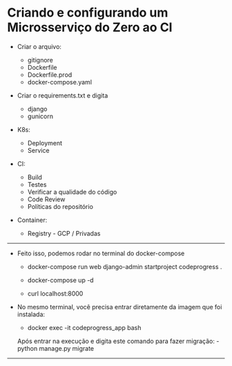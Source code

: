 # Criando e configurando um Microsserviço do Zero ao CI

- Criar o arquivo:
    - gitignore
    - Dockerfile
    - Dockerfile.prod
    - docker-compose.yaml

- Criar o requirements.txt e digita
    - django
    - gunicorn

- K8s:
    - Deployment
    - Service

- CI:
    - Build
    - Testes
    - Verificar a qualidade do código
    - Code Review
    - Políticas do repositório

- Container:
    - Registry - GCP / Privadas


-----------------------------------------------------
- Feito isso, podemos rodar no terminal do docker-compose

    - docker-compose run web django-admin startproject codeprogress .

    - docker-compose up -d

    - curl localhost:8000

- No mesmo terminal, você precisa entrar diretamente da imagem que foi instalada:

    - docker exec -it codeprogress_app bash 

    Após entrar na execução e digita este comando para fazer migração:
        - python manage.py migrate

-----------------------------------------------------

